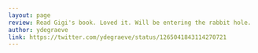 ```yaml
---
layout: page
review: Read Gigi's book. Loved it. Will be entering the rabbit hole.
author: ydegraeve
link: https://twitter.com/ydegraeve/status/1265041843114270721
---
```

